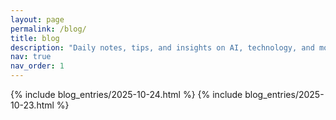 ```yaml
---
layout: page
permalink: /blog/
title: blog
description: "Daily notes, tips, and insights on AI, technology, and more."
nav: true
nav_order: 1
---
```


<!-- Blog Entries Start Here (Newest First) -->

{% include blog_entries/2025-10-24.html %}
{% include blog_entries/2025-10-23.html %}

<!-- End of Blog Entries -->
